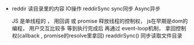 - reddir 
  读目录里的内容 IO操作
  reddirSync sync同步 Async异步

  JS 是单线程的 ， 用回调 或 promise 释放线程的控制权， js在早期是dom的编程， 用户交互比较多
  等到执行完成后 再通过 event-loop机制， 拿回控制权(callback , promise的resolve里拿回)
  readdirSync() 同步读取文件目录
